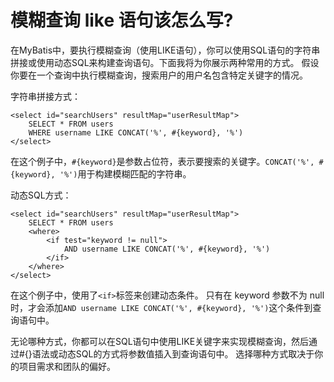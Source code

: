 # 模糊查询 like 语句该怎么写?

在MyBatis中，要执行模糊查询（使用LIKE语句），你可以使用SQL语句的字符串拼接或使用动态SQL来构建查询语句。下面我将为你展示两种常用的方式。
假设你要在一个查询中执行模糊查询，搜索用户的用户名包含特定关键字的情况。

字符串拼接方式：

```
<select id="searchUsers" resultMap="userResultMap">
    SELECT * FROM users
    WHERE username LIKE CONCAT('%', #{keyword}, '%')
</select>
```

在这个例子中，`#{keyword}`是参数占位符，表示要搜索的关键字。`CONCAT('%', #{keyword}, '%')`用于构建模糊匹配的字符串。

动态SQL方式：

```
<select id="searchUsers" resultMap="userResultMap">
    SELECT * FROM users
    <where>
        <if test="keyword != null">
            AND username LIKE CONCAT('%', #{keyword}, '%')
        </if>
    </where>
</select>

```

在这个例子中，使用了`<if>`标签来创建动态条件。
只有在 keyword 参数不为 null 时，才会添加`AND username LIKE CONCAT('%', #{keyword}, '%')`这个条件到查询语句中。

无论哪种方式，你都可以在SQL语句中使用LIKE关键字来实现模糊查询，然后通过#{}语法或动态SQL的方式将参数值插入到查询语句中。
选择哪种方式取决于你的项目需求和团队的偏好。
